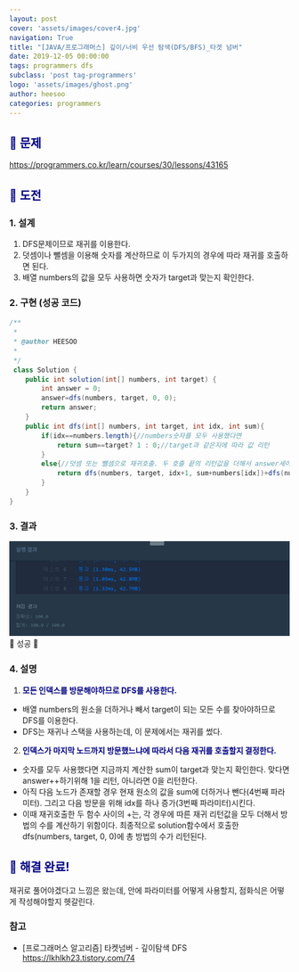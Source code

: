 ```yaml
---
layout: post
cover: 'assets/images/cover4.jpg'
navigation: True
title: "[JAVA/프로그래머스] 깊이/너비 우선 탐색(DFS/BFS)_타겟 넘버"
date: 2019-12-05 00:00:00
tags: programmers dfs
subclass: 'post tag-programmers'
logo: 'assets/images/ghost.png'
author: heesoo
categories: programmers
---
```

## <span style="color:navy">👀 문제</span>
<https://programmers.co.kr/learn/courses/30/lessons/43165>

## <span style="color:navy">👊 도전</span>

### 1. 설계
1. DFS문제이므로 재귀를 이용한다.
2. 덧셈이나 뺄셈을 이용해 숫자를 계산하므로 이 두가지의 경우에 따라 재귀를 호출하면 된다.
3. 배열 numbers의 값을 모두 사용하면 숫자가 target과 맞는지 확인한다.

### 2. 구현 (성공 코드)
```java
/**
 *
 * @author HEESOO
 *
 */
 class Solution {
    public int solution(int[] numbers, int target) {
        int answer = 0;
        answer=dfs(numbers, target, 0, 0);
        return answer;
    }
    public int dfs(int[] numbers, int target, int idx, int sum){
        if(idx==numbers.length){//numbers숫자를 모두 사용했다면
            return sum==target? 1 : 0;//target과 같은지에 따라 값 리턴
        }
        else{//덧셈 또는 뺄셈으로 재귀호출. 두 호출 끝의 리턴값을 더해서 answer세야하므로 +
            return dfs(numbers, target, idx+1, sum+numbers[idx])+dfs(numbers, target, idx+1, sum-numbers[idx]);
        }
    }
}
```

### 3. 결과
![실행결과](./assets/images/191205_1.PNG)
🤟 성공 🤟

### 4. 설명
1. **<span style="color:navy">모든 인덱스를 방문해야하므로 DFS를 사용한다.</span>**
- 배열 numbers의 원소을 더하거나 빼서 target이 되는 모든 수를 찾아야하므로 DFS를 이용한다.
- DFS는 재귀나 스택을 사용하는데, 이 문제에서는 재귀를 썼다.
2. **<span style="color:navy">인덱스가 마지막 노드까지 방문했느냐에 따라서 다음 재귀를 호출할지 결정한다.</span>**  
- 숫자를 모두 사용했다면 지금까지 계산한 sum이 target과 맞는지 확인한다. 맞다면 answer++하기위해 1을 리턴, 아니라면 0을 리턴한다.
- 아직 다음 노드가 존재할 경우 현재 원소의 값을 sum에 더하거나 뺀다(4번째 파라미터). 그리고 다음 방문을 위해 idx를 하나 증가(3번째 파라미터)시킨다.
- 이때 재귀호출한 두 함수 사이의 +는, 각 경우에 따른 재귀 리턴값을 모두 더해서 방법의 수를 계산하기 위함이다. 최종적으로 solution함수에서 호출한 dfs(numbers, target, 0, 0)에 총 방법의 수가 리턴된다.

## <span style="color:navy">👏 해결 완료!</span>
재귀로 풀어야겠다고 느낌은 왔는데, 안에 파라미터를 어떻게 사용할지, 점화식은 어떻게 작성해야할지 헷갈린다.

### 참고
- [프로그래머스 알고리즘] 타켓넘버 - 깊이탐색 DFS <https://lkhlkh23.tistory.com/74>
